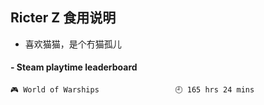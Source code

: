 ## Ricter Z 食用说明
- 喜欢猫猫，是个冇猫孤儿

<!-- steam-box start -->
#### - Steam playtime leaderboard
```text
🎮 World of Warships                 🕘 165 hrs 24 mins
```
<!-- Powered by https://github.com/YouEclipse/steam-box . -->
<!-- steam-box end -->
